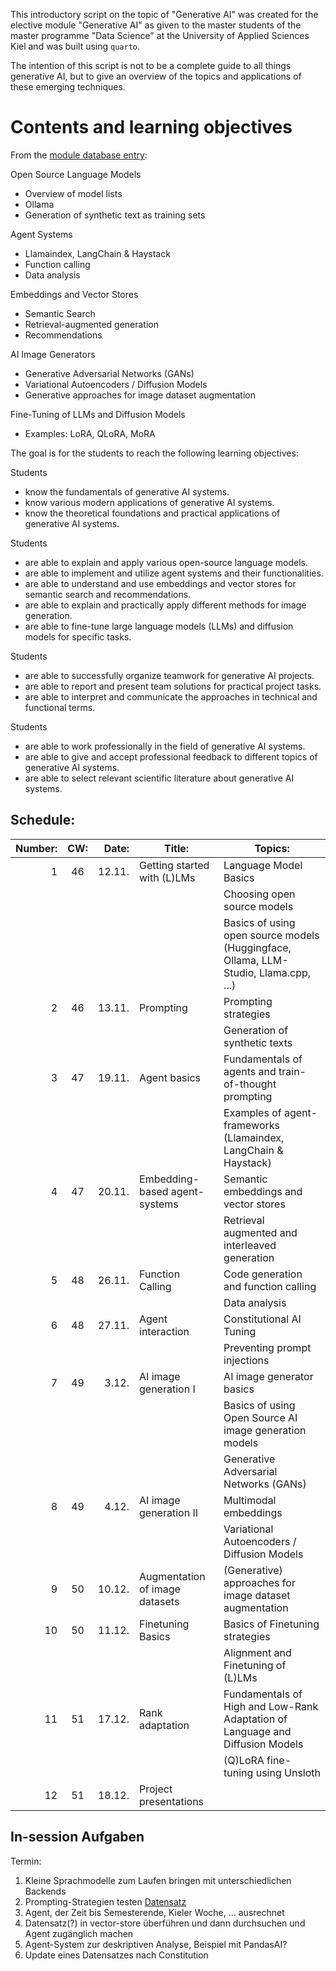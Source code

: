This introductory script on the topic of "Generative AI" was created for the elective module "Generative AI" as given to the master students of the master programme "Data Science" at the University of Applied Sciences Kiel and was built using `quarto`.

The intention of this script is not to be a complete guide to all things generative AI, but to give an overview of the topics and applications of these emerging techniques.


# Contents and learning objectives

From the [module database entry](https://moduldatenbank.fh-kiel.de/de-DE/Module/Details/762426b4-8da1-468e-b89a-98263c047d27?versionId=1):

Open Source Language Models
 - Overview of model lists
 - Ollama
 - Generation of synthetic text as training sets

 Agent Systems
 - Llamaindex, LangChain & Haystack
 - Function calling
 - Data analysis

 Embeddings and Vector Stores
 - Semantic Search
 - Retrieval-augmented generation
 - Recommendations

 AI Image Generators
 - Generative Adversarial Networks (GANs)
 - Variational Autoencoders / Diffusion Models
 - Generative approaches for image dataset augmentation

 Fine-Tuning of LLMs and Diffusion Models
 - Examples: LoRA, QLoRA, MoRA


 The goal is for the students to reach the following learning objectives:

Students
- know the fundamentals of generative AI systems.
- know various modern applications of generative AI systems.
- know the theoretical foundations and practical applications of generative AI systems.

Students
- are able to explain and apply various open-source language models.
- are able to implement and utilize agent systems and their functionalities.
- are able to understand and use embeddings and vector stores for semantic search and recommendations.
- are able to explain and practically apply different methods for image generation.
- are able to fine-tune large language models (LLMs) and diffusion models for specific tasks.

Students
- are able to successfully organize teamwork for generative AI projects.
- are able to report and present team solutions for practical project tasks.
- are able to interpret and communicate the approaches in technical and functional terms.

Students
- are able to work professionally in the field of generative AI systems.
- are able to give and accept professional feedback to different topics of generative AI systems.
- are able to select relevant scientific literature about generative AI systems.

## Schedule:

| Number: | CW: | Date: | Title: | Topics: |
|---:|:--:|---:|---|---|
|1|46| 12.11.  | Getting started with (L)LMs| Language Model Basics  |
||  |         || Choosing open source models |
||  |         || Basics of using open source models (Huggingface, Ollama, LLM-Studio, Llama.cpp, ...)  |
|2|46|  13.11. | Prompting| Prompting strategies  |
||  |         || Generation of synthetic texts  |
|3|47|  19.11. | Agent basics| Fundamentals of agents and train-of-thought prompting |
||  |         || Examples of agent-frameworks (Llamaindex, LangChain & Haystack)|
|4|47|  20.11. | Embedding-based agent-systems| Semantic embeddings and vector stores |
||  |         || Retrieval augmented and interleaved generation  |
|5|48| 26.11.  | Function Calling| Code generation and function calling  |
||  |         || Data analysis  |
|6|48|  27.11. | Agent interaction | Constitutional AI Tuning |
||  |         || Preventing prompt injections |
|7|49| 3.12.  |AI image generation I|  AI image generator basics |
||  |         || Basics of using Open Source AI image generation models |
||  |         ||  Generative Adversarial Networks (GANs) |
|8|49| 4.12.  |AI image generation II| Multimodal embeddings |
||  |         || Variational Autoencoders / Diffusion Models  |
|9|50|  10.12. |Augmentation of image datasets| (Generative) approaches for image dataset augmentation |
|10|50| 11.12.  |Finetuning Basics| Basics of Finetuning strategies  |
||  |         || Alignment and Finetuning of (L)LMs |
|11|51|  17.12. |Rank adaptation| Fundamentals of High and Low-Rank Adaptation of Language and Diffusion Models  |
||  |         || (Q)LoRA fine-tuning using Unsloth |
|12|51| 18.12.  |Project presentations||



## In-session Aufgaben
Termin:
1. Kleine Sprachmodelle zum Laufen bringen mit unterschiedlichen Backends
2. Prompting-Strategien testen [Datensatz](https://huggingface.co/datasets/mteb/mtop_intent/viewer/de)
3. Agent, der Zeit bis Semesterende, Kieler Woche, ... ausrechnet
4. Datensatz(?) in vector-store überführen und dann durchsuchen und Agent zugänglich machen
5. Agent-System zur deskriptiven Analyse, Beispiel mit PandasAI?
6. Update eines Datensatzes nach Constitution

